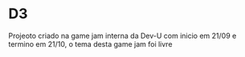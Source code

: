 # D3
Projeoto criado na game jam interna da Dev-U com inicio em 21/09 e termino em 21/10, o tema desta game jam foi livre
